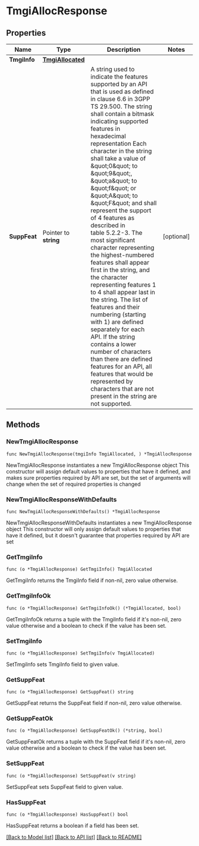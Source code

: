 # TmgiAllocResponse

## Properties

Name | Type | Description | Notes
------------ | ------------- | ------------- | -------------
**TmgiInfo** | [**TmgiAllocated**](TmgiAllocated.md) |  | 
**SuppFeat** | Pointer to **string** | A string used to indicate the features supported by an API that is used as defined in clause  6.6 in 3GPP TS 29.500. The string shall contain a bitmask indicating supported features in  hexadecimal representation Each character in the string shall take a value of \&quot;0\&quot; to \&quot;9\&quot;,  \&quot;a\&quot; to \&quot;f\&quot; or \&quot;A\&quot; to \&quot;F\&quot; and shall represent the support of 4 features as described in  table 5.2.2-3. The most significant character representing the highest-numbered features shall  appear first in the string, and the character representing features 1 to 4 shall appear last  in the string. The list of features and their numbering (starting with 1) are defined  separately for each API. If the string contains a lower number of characters than there are  defined features for an API, all features that would be represented by characters that are not  present in the string are not supported.  | [optional] 

## Methods

### NewTmgiAllocResponse

`func NewTmgiAllocResponse(tmgiInfo TmgiAllocated, ) *TmgiAllocResponse`

NewTmgiAllocResponse instantiates a new TmgiAllocResponse object
This constructor will assign default values to properties that have it defined,
and makes sure properties required by API are set, but the set of arguments
will change when the set of required properties is changed

### NewTmgiAllocResponseWithDefaults

`func NewTmgiAllocResponseWithDefaults() *TmgiAllocResponse`

NewTmgiAllocResponseWithDefaults instantiates a new TmgiAllocResponse object
This constructor will only assign default values to properties that have it defined,
but it doesn't guarantee that properties required by API are set

### GetTmgiInfo

`func (o *TmgiAllocResponse) GetTmgiInfo() TmgiAllocated`

GetTmgiInfo returns the TmgiInfo field if non-nil, zero value otherwise.

### GetTmgiInfoOk

`func (o *TmgiAllocResponse) GetTmgiInfoOk() (*TmgiAllocated, bool)`

GetTmgiInfoOk returns a tuple with the TmgiInfo field if it's non-nil, zero value otherwise
and a boolean to check if the value has been set.

### SetTmgiInfo

`func (o *TmgiAllocResponse) SetTmgiInfo(v TmgiAllocated)`

SetTmgiInfo sets TmgiInfo field to given value.


### GetSuppFeat

`func (o *TmgiAllocResponse) GetSuppFeat() string`

GetSuppFeat returns the SuppFeat field if non-nil, zero value otherwise.

### GetSuppFeatOk

`func (o *TmgiAllocResponse) GetSuppFeatOk() (*string, bool)`

GetSuppFeatOk returns a tuple with the SuppFeat field if it's non-nil, zero value otherwise
and a boolean to check if the value has been set.

### SetSuppFeat

`func (o *TmgiAllocResponse) SetSuppFeat(v string)`

SetSuppFeat sets SuppFeat field to given value.

### HasSuppFeat

`func (o *TmgiAllocResponse) HasSuppFeat() bool`

HasSuppFeat returns a boolean if a field has been set.


[[Back to Model list]](../README.md#documentation-for-models) [[Back to API list]](../README.md#documentation-for-api-endpoints) [[Back to README]](../README.md)


